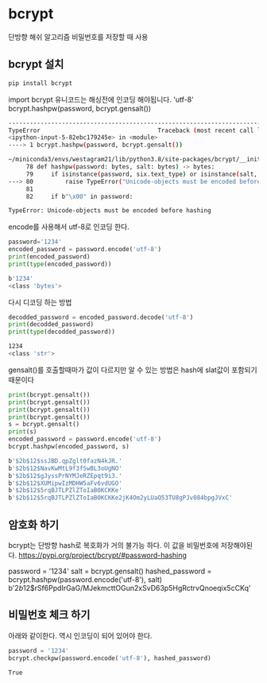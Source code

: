 # bcrypt
단방향 해쉬 알고리즘
비밀번호를 저장할 때 사용

## bcrypt 설치

```bash
pip install bcrypt
```

import bcrypt
유니코드는 해싱전에 인코딩 해야됩니다. 'utf-8'
bcrypt.hashpw(password, bcrypt.gensalt())

```bash
---------------------------------------------------------------------------
TypeError                                 Traceback (most recent call last)
<ipython-input-5-82ebc179245e> in <module>
----> 1 bcrypt.hashpw(password, bcrypt.gensalt())

~/miniconda3/envs/westagram21/lib/python3.8/site-packages/bcrypt/__init__.py in hashpw(password, salt)
     78 def hashpw(password: bytes, salt: bytes) -> bytes:
     79     if isinstance(password, six.text_type) or isinstance(salt, six.text_type):
---> 80         raise TypeError("Unicode-objects must be encoded before hashing")
     81 
     82     if b"\x00" in password:

TypeError: Unicode-objects must be encoded before hashing
```

encode를 사용해서 utf-8로 인코딩 한다.
```python
password='1234'
encoded_password = password.encode('utf-8')
print(encoded_password)
print(type(encoded_password))
```

```bash
b'1234'
<class 'bytes'>
```

 다시 디코딩 하는 방법
```python
decodded_password = encoded_password.decode('utf-8')
print(decodded_password)
print(type(decodded_password))
```
```bash
1234
<class 'str'>
```

gensalt()를 호출할때마가 값이 다르지만 알 수 있는 방법은 hash에 slat값이 포함되기 때문이다

```python
print(bcrypt.gensalt())
print(bcrypt.gensalt())
print(bcrypt.gensalt())
print(bcrypt.gensalt())
s = bcrypt.gensalt()
print(s)
encoded_password = password.encode('utf-8')
bcrypt.hashpw(encoded_password, s)
```

```bash
b'$2b$12$ssJBD.qpZglt0fazN4kJR.'
b'$2b$12$NavKwMtL9f3fSwBL3oUgNO'
b'$2b$12$gJyssPrNYMJeRZEpqt9i3.'
b'$2b$12$XUMipwIzMDHW5aFv6vdUGO'
b'$2b$12$5rqBJTLPZlZToIaB0KCKKe'
b'$2b$12$5rqBJTLPZlZToIaB0KCKKe2jK4Om2yLUaO53TU8gPJv084bpgJVxC'
```

## 암호화 하기
bcrypt는 단방향 hash로 복호화가 거의 불가능 하다.
이 값을 비밀번호에 저장해야된다.
https://pypi.org/project/bcrypt/#password-hashing

password = '1234'
salt = bcrypt.gensalt()
hashed_password = bcrypt.hashpw(password.encode('utf-8'), salt)
b'$2b$12$rSf6PpdIrGaG/MJekmcttOGun2xSvD63p5HgRctrvQnoeqix5cCKq'

## 비밀번호 체크 하기
아래와 같이한다. 역시 인코딩이 되어 있어야 한다.

```python
password = '1234'
bcrypt.checkpw(password.encode('utf-8'), hashed_password)
```

```bash
True
```